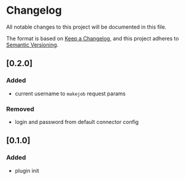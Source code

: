 # Changelog

All notable changes to this project will be documented in this file.

The format is based on [Keep a Changelog](https://keepachangelog.com/en/1.0.0/),
and this project adheres to [Semantic Versioning](https://semver.org/spec/v2.0.0.html).

## [0.2.0]

### Added

- current username to `makejob` request params

### Removed

- login and password from default connector config

## [0.1.0]

### Added

- plugin init

